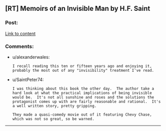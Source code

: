 ## [RT] Memoirs of an Invisible Man by H.F. Saint

### Post:

[Link to content](https://www.goodreads.com/book/show/137443.Memoirs_of_an_Invisible_Man)

### Comments:

- u/alexanderwales:
  ```
  I recall reading this ten or fifteen years ago and enjoying it, probably the most out of any "invisibility" treatment I've read.
  ```

- u/SaintPeter74:
  ```
  I was thinking about this book the other day.  The author take a hard look at what the practical implications of being invisible would be.  It's not all sunshine and roses and the solutions the protagonist comes up with are fairly reasonable and rational.  It's a well written story, pretty gripping.

  They made a quasi-comedy movie out of it featuring Chevy Chase, which was not so great, so be warned.
  ```

---

